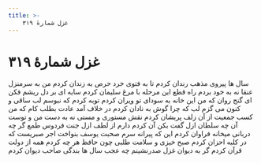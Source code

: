 ```yaml
---
title: >-
    غزل شمارهٔ ۳۱۹
---
```

# غزل شمارهٔ ۳۱۹

سال ها پیروی مذهب رندان کردم
تا به فتوی خرد حرص به زندان کردم
من به سرمنزل عنقا نه به خود بردم راه
قطع این مرحله با مرغ سلیمان کردم
سایه ای بر دل ریشم فکن ای گنج روان
که من این خانه به سودای تو ویران کردم
توبه کردم که نبوسم لب ساقی و کنون
می گزم لب که چرا گوش به نادان کردم
در خلاف آمد عادت بطلب کام که من
کسب جمعیت از آن زلف پریشان کردم
نقش مستوری و مستی نه به دست من و توست
آن چه سلطان ازل گفت بکن آن کردم
دارم از لطف ازل جنت فردوس طمع
گر چه دربانی میخانه فراوان کردم
این که پیرانه سرم صحبت یوسف بنواخت
اجر صبریست که در کلبه احزان کردم
صبح خیزی و سلامت طلبی چون حافظ
هر چه کردم همه از دولت قرآن کردم
گر به دیوان غزل صدرنشینم چه عجب
سال ها بندگی صاحب دیوان کردم
